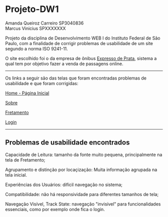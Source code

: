 # Projeto-DW1

Amanda Queiroz Carreiro SP3040836<br>
Marcus Vinicius SPXXXXXXX

Projeto da disciplina de Desenvolvimento WEB I do Instituto Federal de São Paulo, com a finalidade de corrigir  problemas de usabilidade de um site segundo a norma ISO 9241-11.

O site escolhido foi o da empresa de ônibus <a href="http://www.expressodeprata.com.br/">Expresso de Prata</a>, sistema a qual tem por objetivo fazer a venda de passagens online.

<hr>

Os links a seguir são das telas que foram encontradas problemas de usabilidade e que foram corrigidas: 

<p><a href="http://www.expressodeprata.com.br/">Home - Página Inicial</a></p>
<p><a href="http://www.expressodeprata.com.br/empresa.php">Sobre</a></p>
<p><a href="http://www.expressodeprata.com.br/fretamento.php">Fretamento</a></p>
<p><a href="https://vendas.expressodeprata.com.br/cgi-bin/br5.cgi?op=hist">Login</a></p>

<hr>
<h2>Problemas de usabilidade encontrados</h2>
<p>Capacidade de Leitura: tamanho da fonte muito pequena, principalmente na tela de Fretamento;</p>
<p>Agrupamento e distinção por locaçização: Muita informação agrupada na tela inicial.</p>
<p>Experiências dos Usuários: difícil navegação no sistema;</p>
<p>Compatibilidade: não há responsividade para diferentes tamanhos de tela;</p>
<p>Navegação Visível, Track State: navegação "invisível" para funcionalidades essenciais, como por exemplo onde fica o login.</p>
